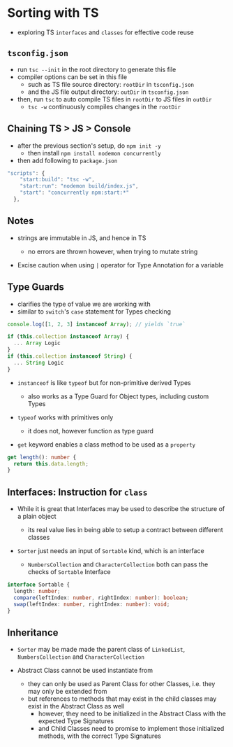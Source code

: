 # Sorting with TS

- exploring TS `interfaces` and `classes` for effective code reuse

## `tsconfig.json`

- run `tsc --init` in the root directory to generate this file
- compiler options can be set in this file
  - such as TS file source directory: `rootDir` in `tsconfig.json`
  - and the JS file output directory: `outDir` in `tsconfig.json`
- then, run `tsc` to auto compile TS files in `rootDir` to JS files in `outDir`
  - `tsc -w` continuously compiles changes in the `rootDir`

## Chaining TS > JS > Console

- after the previous section's setup, do `npm init -y`
  - then install `npm install nodemon concurrently`
- then add following to `package.json`

```js
"scripts": {
    "start:build": "tsc -w",
    "start:run": "nodemon build/index.js",
    "start": "concurrently npm:start:*"
  },
```

## Notes

- strings are immutable in JS, and hence in TS

  - no errors are thrown however, when trying to mutate string

- Excise caution when using `|` operator for Type Annotation for a variable

## Type Guards

- clarifies the type of value we are working with
- similar to `switch`'s `case` statement for Types checking

```ts
console.log([1, 2, 3] instanceof Array); // yields `true`

if (this.collection instanceof Array) {
  ... Array Logic
}
if (this.collection instanceof String) {
  ... String Logic
}
```

- `instanceof` is like `typeof` but for non-primitive derived Types
  - also works as a Type Guard for Object types, including custom Types
- `typeof` works with primitives only

  - it does not, however function as type guard

- `get` keyword enables a class method to be used as a `property`

```ts
get length(): number {
  return this.data.length;
}
```

## Interfaces: Instruction for `class`

- While it is great that Interfaces may be used to describe the structure of a plain object

  - its real value lies in being able to setup a contract between different classes

- `Sorter` just needs an input of `Sortable` kind, which is an interface
  - `NumbersCollection` and `CharacterCollection` both can pass the checks of `Sortable` Interface

```ts
interface Sortable {
  length: number;
  compare(leftIndex: number, rightIndex: number): boolean;
  swap(leftIndex: number, rightIndex: number): void;
}
```

## Inheritance

- `Sorter` may be made made the parent class of `LinkedList`, `NumbersCollection` and `CharacterCollection`

- Abstract Class cannot be used instantiate from
  - they can only be used as Parent Class for other Classes, i.e. they may only be extended from
  - but references to methods that may exist in the child classes may exist in the Abstract Class as well
    - however, they need to be initialized in the Abstract Class with the expected Type Signatures
    - and Child Classes need to promise to implement those initialized methods, with the correct Type Signatures
